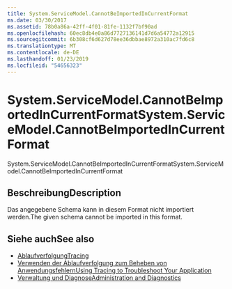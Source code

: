 ```yaml
---
title: System.ServiceModel.CannotBeImportedInCurrentFormat
ms.date: 03/30/2017
ms.assetid: 78b0a86a-42ff-4f01-81fe-1132f7bf90ad
ms.openlocfilehash: 60ec8db4e0a86d7727136141d7d6a54772a12915
ms.sourcegitcommit: 6b308cf6d627d78ee36dbbae8972a310ac7fd6c8
ms.translationtype: MT
ms.contentlocale: de-DE
ms.lasthandoff: 01/23/2019
ms.locfileid: "54656323"
---
```

# <a name="systemservicemodelcannotbeimportedincurrentformat"></a><span data-ttu-id="50bbc-102">System.ServiceModel.CannotBeImportedInCurrentFormat</span><span class="sxs-lookup"><span data-stu-id="50bbc-102">System.ServiceModel.CannotBeImportedInCurrentFormat</span></span>
<span data-ttu-id="50bbc-103">System.ServiceModel.CannotBeImportedInCurrentFormat</span><span class="sxs-lookup"><span data-stu-id="50bbc-103">System.ServiceModel.CannotBeImportedInCurrentFormat</span></span>  
  
## <a name="description"></a><span data-ttu-id="50bbc-104">Beschreibung</span><span class="sxs-lookup"><span data-stu-id="50bbc-104">Description</span></span>  
 <span data-ttu-id="50bbc-105">Das angegebene Schema kann in diesem Format nicht importiert werden.</span><span class="sxs-lookup"><span data-stu-id="50bbc-105">The given schema cannot be imported in this format.</span></span>  
  
## <a name="see-also"></a><span data-ttu-id="50bbc-106">Siehe auch</span><span class="sxs-lookup"><span data-stu-id="50bbc-106">See also</span></span>
- [<span data-ttu-id="50bbc-107">Ablaufverfolgung</span><span class="sxs-lookup"><span data-stu-id="50bbc-107">Tracing</span></span>](../../../../../docs/framework/wcf/diagnostics/tracing/index.md)
- [<span data-ttu-id="50bbc-108">Verwenden der Ablaufverfolgung zum Beheben von Anwendungsfehlern</span><span class="sxs-lookup"><span data-stu-id="50bbc-108">Using Tracing to Troubleshoot Your Application</span></span>](../../../../../docs/framework/wcf/diagnostics/tracing/using-tracing-to-troubleshoot-your-application.md)
- [<span data-ttu-id="50bbc-109">Verwaltung und Diagnose</span><span class="sxs-lookup"><span data-stu-id="50bbc-109">Administration and Diagnostics</span></span>](../../../../../docs/framework/wcf/diagnostics/index.md)
